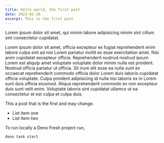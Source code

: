 ```yaml
---
title: Hello world, the first post
date: 2023-02-20
excerpt: This is the first post
---
```


Lorem ipsum dolor sit amet, qui minim labore adipisicing minim sint cillum sint consectetur cupidatat.

Lorem ipsum dolor sit amet, officia excepteur ex fugiat reprehenderit enim labore culpa sint ad nisi Lorem pariatur mollit ex esse exercitation amet. Nisi anim cupidatat excepteur officia. Reprehenderit nostrud nostrud ipsum Lorem est aliquip amet voluptate voluptate dolor minim nulla est proident. Nostrud officia pariatur ut officia. Sit irure elit esse ea nulla sunt ex occaecat reprehenderit commodo officia dolor Lorem duis laboris cupidatat officia voluptate. Culpa proident adipisicing id nulla nisi laboris ex in Lorem sunt duis officia eiusmod. Aliqua reprehenderit commodo ex non excepteur duis sunt velit enim. Voluptate laboris sint cupidatat ullamco ut ea consectetur et est culpa et culpa duis.

This a post that is the first and may change.

- List item one
- List item two

To run locally a Deno Fresh project run,
```sh
deno task start

```
